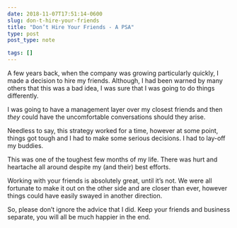 ```yaml
---
date: 2018-11-07T17:51:14-0600
slug: don-t-hire-your-friends
title: "Don’t Hire Your Friends - A PSA"
type: post
post_type: note

tags: []
---
```

A few years back, when the company was growing particularly quickly, I made a decision to hire my friends. Although, I had been warned by many others that this was a bad idea, I was sure that I was going to do things differently.


I was going to have a management layer over my closest friends and then *they* could have the uncomfortable conversations should they arise.


Needless to say, this strategy worked for a time, however at some point, things got tough and I had to make some serious decisions. I had to lay-off my buddies.


This was one of the toughest few months of my life. There was hurt and heartache all around despite my (and their) best efforts.


Working with your friends is absolutely great, until it’s not. We were all fortunate to make it out on the other side and are closer than ever, however things could have easily swayed in another direction.


So, please don’t ignore the advice that I did. Keep your friends and business separate, you will all be much happier in the end.



